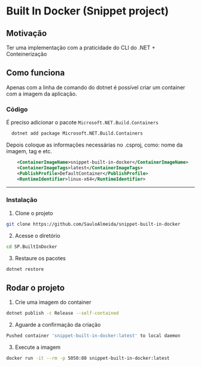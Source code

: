 # Built In Docker (Snippet project)

## Motivação
Ter uma implementação com a praticidade do CLI do .NET + Conteinerização

## Como funciona
Apenas com a linha de comando do dotnet é possível criar um container com a imagem da aplicação.

### Código
É preciso adicionar o pacote `Microsoft.NET.Build.Containers`

```bash
  dotnet add package Microsoft.NET.Build.Containers
```

Depois coloque as informações necessárias no .csproj, como: nome da imagem, tag e etc.

```xml
    <ContainerImageName>snippet-built-in-docker</ContainerImageName>
    <ContainerImageTags>latest</ContainerImageTags>
    <PublishProfile>DefaultContainer</PublishProfile>
    <RuntimeIdentifier>linux-x64</RuntimeIdentifier>
```

<hr>

### Instalação

1. Clone o projeto

```bash
git clone https://github.com/SauloAlmeida/snippet-built-in-docker
```

2. Acesse o diretório
```bash
cd SP.BuiltInDocker
```

3. Restaure os pacotes
```bash
dotnet restore
```

## Rodar o projeto

1. Crie uma imagem do container
```bash
dotnet publish -c Release --self-contained 
```

2. Aguarde a confirmação da criação
```bash
Pushed container 'snippet-built-in-docker:latest' to local daemon
```

3. Execute a imagem
```bash
docker run -it --rm -p 5050:80 snippet-built-in-docker:latest
```
